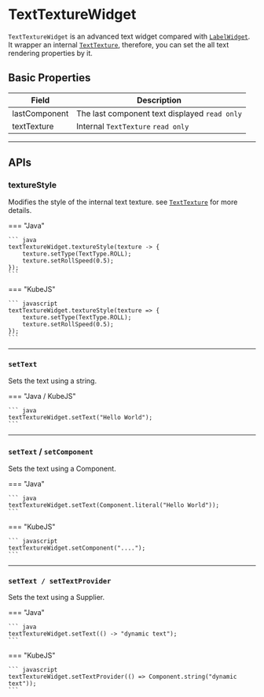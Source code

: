 # TextTextureWidget

`TextTextureWidget` is an advanced text widget compared with [`LabelWidget`](Label.md).
It wrapper an internal [`TextTexture`](../textures/text.md), therefore, you can set the all text rendering properties by it.

## Basic Properties

| Field         | Description                                                  |
|---------------|--------------------------------------------------------------|
| lastComponent | The last component text displayed  `read only`                        |
| textTexture   | Internal `TextTexture` `read only`                 |

---

## APIs

### textureStyle

Modifies the style of the internal text texture. see [`TextTexture`](../textures/text.md) for more details.

=== "Java"

    ``` java
    textTextureWidget.textureStyle(texture -> {
        texture.setType(TextType.ROLL);
        texture.setRollSpeed(0.5);
    });
    ```
=== "KubeJS"

    ``` javascript
    textTextureWidget.textureStyle(texture => {
        texture.setType(TextType.ROLL);
        texture.setRollSpeed(0.5);
    });
    ```

---

### `setText`

Sets the text using a string.

=== "Java / KubeJS"

    ``` java
    textTextureWidget.setText("Hello World");
    ```

---

### `setText` / `setComponent`

Sets the text using a Component.

=== "Java"

    ``` java
    textTextureWidget.setText(Component.literal("Hello World"));
    ```

=== "KubeJS"

    ``` javascript
    textTextureWidget.setComponent("....");
    ```

---

### `setText / setTextProvider`

Sets the text using a Supplier.

=== "Java"

    ``` java
    textTextureWidget.setText(() -> "dynamic text");
    ```

=== "KubeJS"

    ``` javascript
    textTextureWidget.setTextProvider(() => Component.string("dynamic text"));
    ```